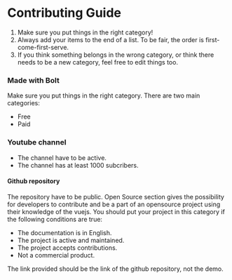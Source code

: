 # Contributing Guide

1. Make sure you put things in the right category!
2. Always add your items to the end of a list. To be fair, the order is first-come-first-serve.
3. If you think something belongs in the wrong category, or think there needs to be a new category, feel free to edit things too.


### Made with Bolt

Make sure you put things in the right category. There are two main categories:
- Free
- Paid

### Youtube channel

- The channel have to be active.
- The channel has at least 1000 subcribers.

#### Github repository

The repository have to be public.
Open Source section gives the possibility for developers to contribute and be a part of an opensource project using their knowledge of the vuejs.
You should put your project in this category if the following conditions are true:
- The documentation is in English.
- The project is active and maintained.
- The project accepts contributions.
- Not a commercial product.

The link provided should be the link of the github repository, not the demo.